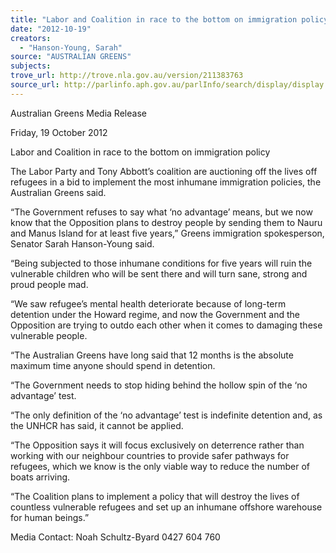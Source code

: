 ```yaml
---
title: "Labor and Coalition in race to the bottom on immigration policy"
date: "2012-10-19"
creators:
  - "Hanson-Young, Sarah"
source: "AUSTRALIAN GREENS"
subjects:
trove_url: http://trove.nla.gov.au/version/211383763
source_url: http://parlinfo.aph.gov.au/parlInfo/search/display/display.w3p;query=Id%3A%22media/pressrel/1988000%22
---
```


 Australian Greens Media Release   

 Friday, 19 October 2012   

 Labor and Coalition in race to the bottom on  immigration policy   

 The Labor Party and Tony Abbott’s coalition are auctioning off the lives off refugees in a bid to  implement the most inhumane immigration policies, the Australian Greens said.   

 “The Government refuses to say what ‘no advantage’ means, but we now know that the  Opposition plans to destroy people by sending them to Nauru and Manus Island for at least five  years,” Greens immigration spokesperson, Senator Sarah Hanson-Young said.   

 “Being subjected to those inhumane conditions for five years will ruin the vulnerable children  who will be sent there and will turn sane, strong and proud people mad.   

 “We saw refugee’s mental health deteriorate because of long-term detention under the Howard  regime, and now the Government and the Opposition are trying to outdo each other when it  comes to damaging these vulnerable people.   

 “The Australian Greens have long said that 12 months is the absolute maximum time anyone  should spend in detention.   

 “The Government needs to stop hiding behind the hollow spin of the ‘no advantage’ test.   

 “The only definition of the ‘no advantage’ test is indefinite detention and, as the UNHCR has  said, it cannot be applied.   

 “The Opposition says it will focus exclusively on deterrence rather than working with our  neighbour countries to provide safer pathways for refugees, which we know is the only viable  way to reduce the number of boats arriving.   

 “The Coalition plans to implement a policy that will destroy the lives of countless vulnerable  refugees and set up an inhumane offshore warehouse for human beings.”   

 

 Media Contact: Noah Schultz-Byard 0427 604 760   

 

